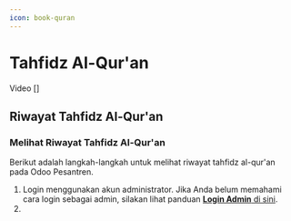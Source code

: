 ```yaml
---
icon: book-quran
---
```


# Tahfidz Al-Qur'an

Video \[]

## Riwayat Tahfidz Al-Qur'an



### Melihat Riwayat Tahfidz Al-Qur'an

Berikut adalah langkah-langkah untuk melihat riwayat tahfidz al-qur'an pada Odoo Pesantren.

1. Login menggunakan akun administrator. Jika Anda belum memahami cara login sebagai admin, silakan lihat panduan [**Login Admin** di sini](../../panduan-login/login-admin.md).
2.
